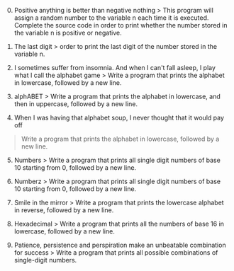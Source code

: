 0. Positive anything is better than negative nothing > This program will assign a random number to the variable n each time it is executed. Complete the source code in order to print whether the number stored in the variable n is positive or negative.

1. The last digit > order to print the last digit of the number stored in the variable n.

2. I sometimes suffer from insomnia. And when I can't fall asleep, I play what I call the alphabet game > Write a program that prints the alphabet in lowercase, followed by a new line.

3. alphABET > Write a program that prints the alphabet in lowercase, and then in uppercase, followed by a new line.

4. When I was having that alphabet soup, I never thought that it would pay off
 > Write a program that prints the alphabet in lowercase, followed by a new line.

5. Numbers > Write a program that prints all single digit numbers of base 10 starting from 0, followed by a new line.

6. Numberz > Write a program that prints all single digit numbers of base 10 starting from 0, followed by a new line.

7. Smile in the mirror > Write a program that prints the lowercase alphabet in reverse, followed by a new line.

8. Hexadecimal > Write a program that prints all the numbers of base 16 in lowercase, followed by a new line.

9. Patience, persistence and perspiration make an unbeatable combination for success > Write a program that prints all possible combinations of single-digit numbers.

 
